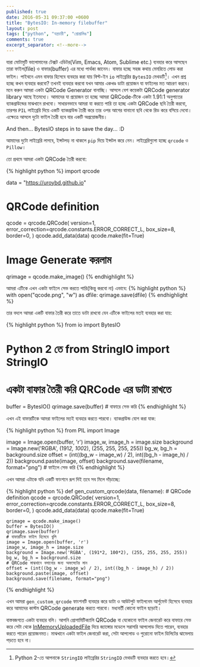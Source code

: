 ```yaml
---
published: true
date: 2016-05-31 09:37:00 +0600
title: "BytesIO: In-memory filebuffer"
layout: post
tags: ["python", "যন্ত্রচারী", "প্রোগ্রামিঙ"]
comments: true
excerpt_separator: <!--more-->
---
```

যারা মোটামুটি ভালোমানের টেক্সট এডিটর(Vim, Emacs, Atom, Sublime etc.) ব্যবহার করে আসছেন তারা ফাইল(file) ও বাফার(buffer) এর মধ্যে পার্থক্য জানেন। বাফার হচ্ছে সহজ কথায় মেমরিতে লোড করা ফাইল। পাইথনে এমন বাফার হিসেবে ব্যবহার করা যায় বিল্ট-ইন `io` লাইব্রেরির `BytesIO` মেথডটি[^1]। এখন প্রশ্ন হচ্ছে কখন ব্যবহার করবো? তখনই ব্যবহার করবো যখন আমার একখণ্ড ডাটা প্রয়োজন যা ফাইলের মত আচরণ করবে। মনে করুন আমরা একটা QRCode Generator বানাচ্ছি। আসলে বেশ কয়েকটা QRCode generator library আছে ইতমধ্যে। আমাদের যা প্রয়োজন তা হচ্ছে আমরা QRCode-টিকে একটা 1.91:1 অনুপাতের ব্যাকগ্রাউন্ডের মাঝখানে রাখবো। সাধারনভাবে আমরা যা করতে পারি তা হচ্ছে একটা QRCode ছবি তৈরী করবো, তারপর `PIL` লাইব্রেরি দিয়ে একটি ব্যাকগ্রাউন্ড তৈরী করে তার ওপর আগের বানানো ছবি থেকে রিড করে বসিয়ে দেবো। এক্ষেত্রে আসলে দুটো ফাইল তৈরী হবে যার একটি অপ্রয়োজনীয়।

And then... BytesIO steps in to save the day... :D
<!--more-->
আমাদের দুটো লাইব্রেরি লাগবে, ইন্সটলড্ না থাকলে `pip` দিয়ে ইন্সটল করে নেন। লাইব্রেরিগুলো হচ্ছে `qrcode` ও `Pillow`।

তো প্রথমে আমরা একটা QRCode তৈরী করবো:

{% highlight python %}
import qrcode

data = "https://uroybd.github.io"
# QRCode definition
qcode = qrcode.QRCode(
    version=1,
    error_correction=qrcode.constants.ERROR_CORRECT_L,
    box_size=8,
    border=0,
)
qcode.add_data(data)
qcode.make(fit=True)
# Image Generate করলাম
qrimage = qcode.make_image()
{% endhighlight %}

আমরা এটিকে এখন একটা ফাইলে সেভ করতে পারি(কিন্তু করবো না) এভাবে:
{% highlight python %}
with open("qcode.png", "w") as dfile:
    qrimage.save(dfile)
{% endhighlight %}

তার বদলে আমরা একটি বাফার তৈরী করে তাতে ডাটা রাখবো যেন এটিকে ফাইলের মতই ব্যবহার করা যায়:

{% highlight python %}
from io import BytesIO
# Python 2 তে from StringIO import StringIO

# একটা বাফার তৈরী করি QRCode এর ডাটা রাখতে
buffer = BytesIO()
qrimage.save(buffer)  # বাফারে সেভ করি
{% endhighlight %}

এখন এই বাফারটিকে আমরা ফাইলের মতই ব্যবহার করতে পারবো। ব্যাকগ্রাউন্ড যোগ করা যাক:

{% highlight python %}
from PIL import Image

image = Image.open(buffer, 'r')
image_w, image_h = image.size
background = Image.new('RGBA', (191*2, 100*2), (255, 255, 255, 255))
bg_w, bg_h = background.size
offset = (int((bg_w - image_w) / 2), int((bg_h - image_h) / 2))
background.paste(image, offset)
background.save(filename, format="png")  # ফাইলে সেভ করি
{% endhighlight %}

এখন আমরা এটাকে যদি একটি ফাংশনে রূপ দিই তবে সব মিলে দাঁড়াচ্ছে:

{% highlight python %}
def gen_custom_qrcode(data, filename):
    # QRCode definition
    qcode = qrcode.QRCode(
        version=1,
        error_correction=qrcode.constants.ERROR_CORRECT_L,
        box_size=8,
        border=0,
    )
    qcode.add_data(data)
    qcode.make(fit=True)

    qrimage = qcode.make_image()
    buffer = BytesIO()
    qrimage.save(buffer)
	# বাফারটিকে ফাইল হিসেবে খুলি
    image = Image.open(buffer, 'r')
    image_w, image_h = image.size
    background = Image.new('RGBA', (191*2, 100*2), (255, 255, 255, 255))
    bg_w, bg_h = background.size
    # QRCode মাঝখানে বসানোর জন্য অফসেটের মান
    offset = (int((bg_w - image_w) / 2), int((bg_h - image_h) / 2))
    background.paste(image, offset)
    background.save(filename, format="png")
{% endhighlight %}

এখন আমরা `gen_custom_qrcode` ফাংশনটি ব্যবহার করে ডাটা ও আউটপুট ফাইলনেম আর্গুমেন্ট হিসেবে ব্যবহার করে আমাদের কাস্টম QRCode generate করতে পারবো। মধ্যবর্তী কোনো ফাইল ছাড়াই।

বাস্তবজগতে একটা ব্যবহার বলি। আপনি প্রোগামিটিক্যালি QRCode বা যেকোনো ফাইল জেনারেট করে বাফারে সেভ করে সেটা থেকে [InMemoryUploadedFile](https://docs.djangoproject.com/en/1.9/ref/files/uploads/) দিয়ে জ্যাঙ্গোর মডেলে সরাসরি আপলোড দিতে পারেন, ব্যবহার করতে পারেন প্রয়োজনমত। মাঝখানে একটা ফাইল জেনারেট করা, সেটা আপলোড ও পুরোনো ফাইল ডিলিটের ঝামেলায় পড়তে হবে না।

[^1]: Python 2-তে আপনাকে `StringIO` লাইব্রেরির `StringIO` মেথডটি ব্যবহার করতে হবে।
